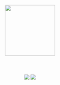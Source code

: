 <br>

<div align="center">
  <a href="https://github.com/Lucas-Lopes-Portella">

  <img height="160em" src="https://github-readme-stats.vercel.app/api/top-langs/?username=Lucas-Lopes-Portella&layout=compact&langs_count=7&theme=highcontrast"/>
</div>
  
  
  

  
  
  ##
 <br> 
  
<div style="display: inline_block" align="center"> 
 
  <a href="mailto:lucaslopesportella18@outlook.com" target="_blank"><img src="https://img.shields.io/badge/Microsoft_Outlook-0078D4?style=for-the-badge&logo=microsoft-outlook&logoColor=white" target="_blank"></a> 
  <a href="https://www.linkedin.com/in/lucas-lopes-portella/" target="_blank"><img src="https://img.shields.io/badge/-LinkedIn-%230077B5?style=for-the-badge&logo=linkedin&logoColor=white" target="_blank"></a>  

</div>

